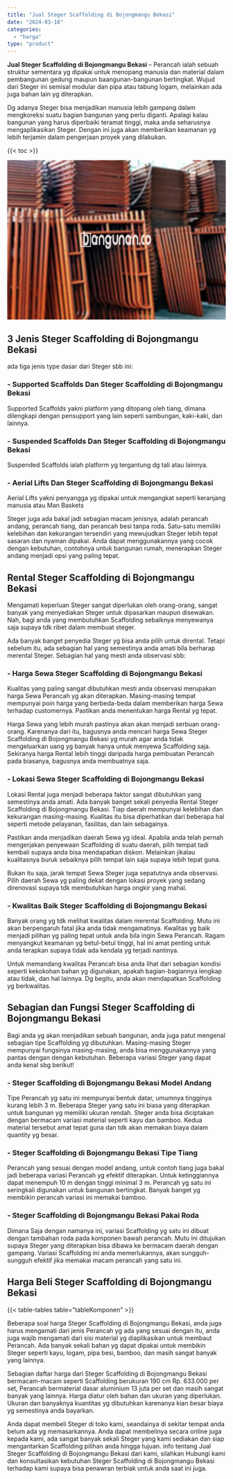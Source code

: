 ```yaml
---
title: "Jual Steger Scaffolding di Bojongmangu Bekasi"
date: "2024-03-18"
categories: 
  - "harga"
type: "product"
---
```


**Jual Steger Scaffolding di Bojongmangu Bekasi** – Perancah ialah sebuah struktur sementara yg dipakai untuk menopang manusia dan material dalam pembangunan gedung maupun baangunan-bangunan bertingkat. Wujud dari Steger ini semisal modular dan pipa atau tabung logam, melainkan ada juga bahan lain yg diterapkan.

Dg adanya Steger bisa menjadikan manusia lebih gampang dalam mengkoreksi suatu bagian bangunan yang perlu diganti. Apalagi kalau bangunan yang harus diperbaiki teramat tinggi, maka anda seharusnya mengaplikasikan Steger. Dengan ini juga akan memberikan keamanan yg lebih terjamin dalam pengerjaan proyek yang dilakukan.

{{< toc >}}

![Jual Steger Scaffolding di Bojongmangu Bekasi](/images/sewa-scaffolding-steger-12.png)

## 3 Jenis Steger Scaffolding di Bojongmangu Bekasi

ada tiga jenis type dasar dari Steger sbb ini:

### \- Supported Scaffolds Dan Steger Scaffolding di Bojongmangu Bekasi

Supported Scaffolds yakni platform yang ditopang oleh tiang, dimana dilengkapi dengan pensupport yang lain seperti sambungan, kaki-kaki, dan lainnya.

### \- Suspended Scaffolds Dan Steger Scaffolding di Bojongmangu Bekasi

Suspended Scaffolds ialah platform yg tergantung dg tali atau lainnya.

### \- Aerial Lifts Dan Steger Scaffolding di Bojongmangu Bekasi

Aerial Lifts yakni penyangga yg dipakai untuk mengangkat seperti keranjang manusia atau Man Baskets

Steger juga ada bakal jadi sebagian macam jenisnya, adalah perancah andang, perancah tiang, dan perancah besi tanpa roda. Satu-satu memiliki kelebihan dan kekurangan tersendiri yang mewujudkan Steger lebih tepat sasaran dan nyaman dipakai. Anda dapat menggunakannya yang cocok dengan kebutuhan, contohnya untuk bangunan rumah, menerapkan Steger andang menjadi opsi yang paling tepat.

## Rental Steger Scaffolding di Bojongmangu Bekasi

Mengamati keperluan Steger sangat diperlukan oleh orang-orang, sangat banyak yang menyediakan Steger untuk dipasarkan maupun disewakan. Nah, bagi anda yang membutuhkan Scaffolding sebaiknya menyewanya saja supaya tdk ribet dalam membuat steger.

Ada banyak banget penyedia Steger yg bisa anda pilih untuk dirental. Tetapi sebelum itu, ada sebagian hal yang semestinya anda amati bila berharap merental Steger. Sebagian hal yang mesti anda observasi sbb:

### \- Harga Sewa Steger Scaffolding di Bojongmangu Bekasi

Kualitas yang paling sangat dibutuhkan mesti anda observasi merupakan harga Sewa Perancah yg akan diterapkan. Masing-masing tempat mempunyai poin harga yang berbeda-beda dalam memberikan harga Sewa terhadap customernya. Pastikan anda menentukan harga Rental yg tepat.

Harga Sewa yang lebih murah pastinya akan akan menjadi serbuan orang-orang. Karenanya dari itu, bagusnya anda mencari harga Sewa Steger Scaffolding di Bojongmangu Bekasi yg murah agar anda tidak mengeluarkan uang yg banyak hanya untuk menyewa Scaffolding saja. Sekiranya harga Rental lebih tinggi daripada harga pembuatan Perancah pada biasanya, bagusnya anda membuatnya saja.

### \- Lokasi Sewa Steger Scaffolding di Bojongmangu Bekasi

Lokasi Rental juga menjadi beberapa faktor sangat dibutuhkan yang semestinya anda amati. Ada banyak banget sekali penyedia Rental Steger Scaffolding di Bojongmangu Bekasi. Tiap daerah mempunyai kelebihan dan kekurangan masing-masing. Kualitas itu bisa diperhatikan dari beberapa hal seperti metode pelayanan, fasilitas, dan lain sebagainya.

Pastikan anda menjadikan daerah Sewa yg ideal. Apabila anda telah pernah mengerjakan penyewaan Scaffolding di suatu daerah, pilih tempat tadi kembali supaya anda bisa mendapatkan diskon. Melainkan jikalau kualitasnya buruk sebaiknya pilih tempat lain saja supaya lebih tepat guna.

Bukan itu saja, jarak tempat Sewa Steger juga sepatutnya anda observasi. Pilih daerah Sewa yg paling dekat dengan lokasi proyek yang sedang direnovasi supaya tdk membutuhkan harga ongkir yang mahal.

### \- Kwalitas Baik Steger Scaffolding di Bojongmangu Bekasi

Banyak orang yg tdk melihat kwalitas dalam merental Scaffolding. Mutu ini akan berpengaruh fatal jika anda tidak mengamatinya. Kwalitas yg baik menjadi pilihan yg paling tepat untuk anda bila ingin Sewa Perancah. Ragam menyangkut keamanan yg betul-betul tinggi, hal ini amat penting untuk anda terapkan supaya tidak ada kendala yg terjadi nantinya.

Untuk memandang kwalitas Perancah bisa anda lihat dari sebagian kondisi seperti kekokohan bahan yg digunakan, apakah bagian-bagiannya lengkap atau tidak, dan hal lainnya. Dg begitu, anda akan mendapatkan Scaffolding yg berkwalitas.

## Sebagian dan Fungsi Steger Scaffolding di Bojongmangu Bekasi

Bagi anda yg akan menjadikan sebuah bangunan, anda juga patut mengenal sebagian tipe Scaffolding yg dibutuhkan. Masing-masing Steger mempunyai fungsinya masing-masing, anda bisa menggunakannya yang pantas dengan dengan kebutuhan. Beberapa variasi Steger yang dapat anda kenal sbg berikut!

### \- Steger Scaffolding di Bojongmangu Bekasi Model Andang

Tipe Perancah yg satu ini mempunyai bentuk datar, umumnya tingginya kurang lebih 3 m. Beberapa Steger yang satu ini biasa yang diterapkan untuk bangunan yg memiliki ukuran rendah. Steger anda bisa diciptakan dengan bermacam variasi material seperti kayu dan bamboo. Kedua material tersebut amat tepat guna dan tdk akan memakan biaya dalam quantity yg besar.

### \- Steger Scaffolding di Bojongmangu Bekasi Tipe Tiang

Perancah yang sesuai dengan model andang, untuk contoh tiang juga bakal jadi beberapa variasi Perancah yg efektif diterapkan. Untuk ketinggiannya dapat menempuh 10 m dengan tinggi minimal 3 m. Perancah yg satu ini seringkali digunakan untuk bangunan bertingkat. Banyak banget yg membikin perancah variasi ini memakai bamboo.

### \- Steger Scaffolding di Bojongmangu Bekasi Pakai Roda

Dimana Saja dengan namanya ini, variasi Scaffolding yg satu ini dibuat dengan tambahan roda pada komponen bawah perancah. Mutu ini ditujukan supaya Steger yang diterapkan bisa dibawa ke bermacam daerah dengan gampang. Variasi Scaffolding ini anda memerlukannya, akan sungguh-sungguh efektif jika memakai macam perancah yang satu ini.

## Harga Beli Steger Scaffolding di Bojongmangu Bekasi

{{< table-tables table="tableKomponen" >}}

Beberapa soal harga Steger Scaffolding di Bojongmangu Bekasi, anda juga harus mengamati dari jenis Perancah yg ada yang sesuai dengan itu, anda juga wajib mengamati dari sisi material yg diaplikasikan untuk membaut Perancah. Ada banyak sekali bahan yg dapat dipakai untuk membikin Steger seperti kayu, logam, pipa besi, bamboo, dan masih sangat banyak yang lainnya.

Sebagian daftar harga dari Steger Scaffolding di Bojongmangu Bekasi bermacam-macam seperti Scaffolding berukuran 190 cm Rp. 633.000 per set, Perancah bermaterial dasar aluminium 13 juta per set dan masih sangat banyak yang lainnya. Harga diatur oleh bahan dan ukuran yang diperlukan. Ukuran dan banyaknya kuantitas yg dibutuhkan karenanya kian besar biaya yg semestinya anda bayarkan.

Anda dapat membeli Steger di toko kami, seandainya di sekitar tempat anda belum ada yg memasarkannya. Anda dapat membelinya secara online juga kepada kami, ada sangat banyak sekali Steger yang kami sediakan dan siap mengantarkan Scaffolding pilihan anda hingga tujuan. info tentang Jual Steger Scaffolding di Bojongmangu Bekasi dari kami, silahkan Hubungi kami dan konsultasikan kebutuhan Steger Scaffolding di Bojongmangu Bekasi terhadap kami supaya bisa penawran terbiak untuk anda saat ini juga.
